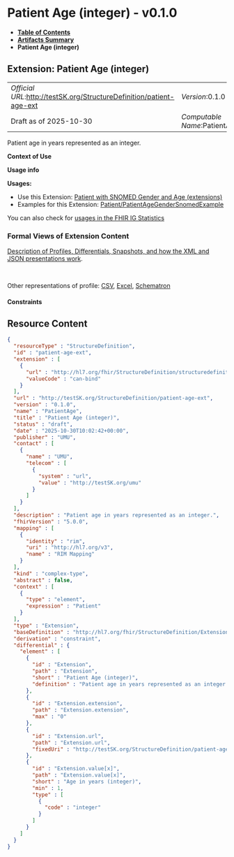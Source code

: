 # Patient Age (integer) - v0.1.0

* [**Table of Contents**](toc.md)
* [**Artifacts Summary**](artifacts.md)
* **Patient Age (integer)**

## Extension: Patient Age (integer) 

| | |
| :--- | :--- |
| *Official URL*:http://testSK.org/StructureDefinition/patient-age-ext | *Version*:0.1.0 |
| Draft as of 2025-10-30 | *Computable Name*:PatientAge |

Patient age in years represented as an integer.

**Context of Use**

**Usage info**

**Usages:**

* Use this Extension: [Patient with SNOMED Gender and Age (extensions)](StructureDefinition-patient-age-gender-snomed-profile.md)
* Examples for this Extension: [Patient/PatientAgeGenderSnomedExample](Patient-PatientAgeGenderSnomedExample.md)

You can also check for [usages in the FHIR IG Statistics](https://packages2.fhir.org/xig/SKtestIG|current/StructureDefinition/patient-age-ext)

### Formal Views of Extension Content

 [Description of Profiles, Differentials, Snapshots, and how the XML and JSON presentations work](http://build.fhir.org/ig/FHIR/ig-guidance/readingIgs.html#structure-definitions). 

 

Other representations of profile: [CSV](StructureDefinition-patient-age-ext.csv), [Excel](StructureDefinition-patient-age-ext.xlsx), [Schematron](StructureDefinition-patient-age-ext.sch) 

#### Constraints



## Resource Content

```json
{
  "resourceType" : "StructureDefinition",
  "id" : "patient-age-ext",
  "extension" : [
    {
      "url" : "http://hl7.org/fhir/StructureDefinition/structuredefinition-type-characteristics",
      "valueCode" : "can-bind"
    }
  ],
  "url" : "http://testSK.org/StructureDefinition/patient-age-ext",
  "version" : "0.1.0",
  "name" : "PatientAge",
  "title" : "Patient Age (integer)",
  "status" : "draft",
  "date" : "2025-10-30T10:02:42+00:00",
  "publisher" : "UMU",
  "contact" : [
    {
      "name" : "UMU",
      "telecom" : [
        {
          "system" : "url",
          "value" : "http://testSK.org/umu"
        }
      ]
    }
  ],
  "description" : "Patient age in years represented as an integer.",
  "fhirVersion" : "5.0.0",
  "mapping" : [
    {
      "identity" : "rim",
      "uri" : "http://hl7.org/v3",
      "name" : "RIM Mapping"
    }
  ],
  "kind" : "complex-type",
  "abstract" : false,
  "context" : [
    {
      "type" : "element",
      "expression" : "Patient"
    }
  ],
  "type" : "Extension",
  "baseDefinition" : "http://hl7.org/fhir/StructureDefinition/Extension",
  "derivation" : "constraint",
  "differential" : {
    "element" : [
      {
        "id" : "Extension",
        "path" : "Extension",
        "short" : "Patient Age (integer)",
        "definition" : "Patient age in years represented as an integer."
      },
      {
        "id" : "Extension.extension",
        "path" : "Extension.extension",
        "max" : "0"
      },
      {
        "id" : "Extension.url",
        "path" : "Extension.url",
        "fixedUri" : "http://testSK.org/StructureDefinition/patient-age-ext"
      },
      {
        "id" : "Extension.value[x]",
        "path" : "Extension.value[x]",
        "short" : "Age in years (integer)",
        "min" : 1,
        "type" : [
          {
            "code" : "integer"
          }
        ]
      }
    ]
  }
}

```
